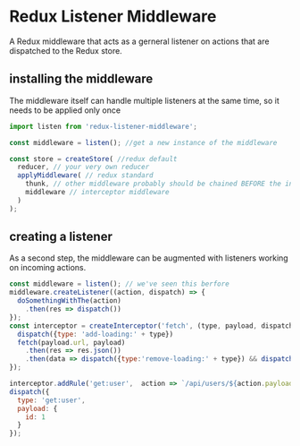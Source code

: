 # Redux Listener Middleware

A Redux middleware that acts as a gerneral listener on actions
that are dispatched to the Redux store.

## installing the middleware

The middleware itself can handle multiple listeners at the same time,
so it needs to be applied only once 

```js
import listen from 'redux-listener-middleware';

const middleware = listen(); //get a new instance of the middleware

const store = createStore( //redux default
  reducer, // your very own reducer
  applyMiddleware( // redux standard
    thunk, // other middleware probably should be chained BEFORE the interceptor
    middleware // interceptor middleware
  )
);
```

## creating a listener

As a second step, the middleware can be augmented with listeners working
on incoming actions.

```js
const middleware = listen(); // we've seen this berfore
middleware.createListener((action, dispatch) => {
  doSomethingWithThe(action)
    .then(res => dispatch())
});
const interceptor = createInterceptor('fetch', (type, payload, dispatch) => {
  dispatch({type: 'add-loading:' + type})
  fetch(payload.url, payload)
    .then(res => res.json())
    .then(data => dispatch({type:'remove-loading:' + type}) && dispatch({type:'result:' + type, payload: data}));
});

interceptor.addRule('get:user',  action => `/api/users/${action.payload.id}`);
dispatch({
  type: 'get:user',
  payload: {
    id: 1
  }
});


```

